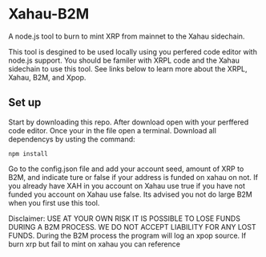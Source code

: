 # Xahau-B2M

A node.js tool to burn to mint XRP from mainnet to the Xahau sidechain. 

This tool is desgined to be used locally using you perfered code editor with node.js support. You should be familer with XRPL code and the Xahau sidechain to use this tool. See links below to learn more about the XRPL, Xahau, B2M, and Xpop.

## Set up

Start by downloading this repo. After download open with your perffered code editor.
Once your in the file open a terminal. Download all dependencys by usting the command:
```
npm install
```
Go to the config.json file and add your account seed, amount of XRP to B2M, and indicate ture or false if your address is funded on xahau on not. If you already have XAH in you account on Xahau use true if you have not funded you account on Xahau use false. Its advised you not do large B2M when you first use this tool.





Disclaimer: USE AT YOUR OWN RISK IT IS POSSIBLE TO LOSE FUNDS DURING A B2M PROCESS. WE DO NOT ACCEPT LIABILITY FOR ANY LOST FUNDS. During the B2M process the program will log an xpop source. If burn xrp but fail to mint on xahau you can reference 

